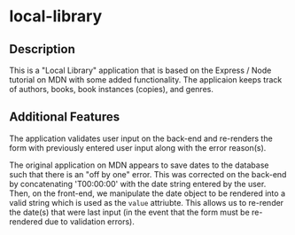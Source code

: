 # local-library

## Description
This is a "Local Library" application that is based on the Express / Node tutorial on MDN with some added functionality.
The applicaion keeps track of authors, books, book instances (copies), and genres.

## Additional Features
The application validates user input on the back-end and re-renders the form with previously entered user input along with the error reason(s).

The original application on MDN appears to save dates to the database such that there is an "off by one" error. This was corrected on the back-end by concatenating 'T00:00:00' with the date string entered by the user. Then, on the front-end, we manipulate the date object to be rendered into a valid string which is used as the `value` attriubte. This allows us to re-render the date(s) that were last input (in the event that the form must be re-rendered due to validation errors).

